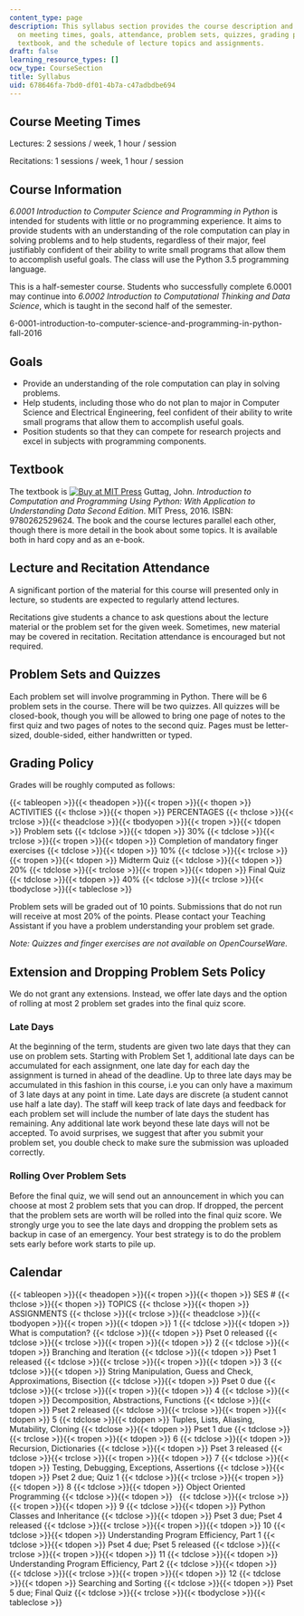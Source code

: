 ```yaml
---
content_type: page
description: This syllabus section provides the course description and information
  on meeting times, goals, attendance, problem sets, quizzes, grading policy, the
  textbook, and the schedule of lecture topics and assignments.
draft: false
learning_resource_types: []
ocw_type: CourseSection
title: Syllabus
uid: 678646fa-7bd0-df01-4b7a-c47adbdbe694
---
```

## Course Meeting Times

Lectures: 2 sessions / week, 1 hour / session

Recitations: 1 sessions / week, 1 hour / session

## Course Information

*6.0001 Introduction to Computer Science and Programming in Python* is intended for students with little or no programming experience. It aims to provide students with an understanding of the role computation can play in solving problems and to help students, regardless of their major, feel justifiably confident of their ability to write small programs that allow them to accomplish useful goals. The class will use the Python 3.5 programming language.

This is a half-semester course. Students who successfully complete 6.0001 may continue into *6.0002 Introduction to Computational Thinking and Data Science*, which is taught in the second half of the semester.

6-0001-introduction-to-computer-science-and-programming-in-python-fall-2016

## Goals

- Provide an understanding of the role computation can play in solving problems.
- Help students, including those who do not plan to major in Computer Science and Electrical Engineering, feel confident of their ability to write small programs that allow them to accomplish useful goals.
- Position students so that they can compete for research projects and excel in subjects with programming components.

## Textbook

The textbook is [![Buy at MIT Press](/images/mp_logo.gif)](https://mitpress.mit.edu/9780262529624) Guttag, John. *Introduction to Computation and Programming Using Python: With Application to Understanding Data Second Edition*. MIT Press, 2016. ISBN: 9780262529624. The book and the course lectures parallel each other, though there is more detail in the book about some topics. It is available both in hard copy and as an e-book.

## Lecture and Recitation Attendance

A significant portion of the material for this course will presented only in lecture, so students are expected to regularly attend lectures.

Recitations give students a chance to ask questions about the lecture material or the problem set for the given week. Sometimes, new material may be covered in recitation. Recitation attendance is encouraged but not required.

## Problem Sets and Quizzes

Each problem set will involve programming in Python. There will be 6 problem sets in the course. There will be two quizzes. All quizzes will be closed-book, though you will be allowed to bring one page of notes to the first quiz and two pages of notes to the second quiz. Pages must be letter-sized, double-sided, either handwritten or typed.

## Grading Policy

Grades will be roughly computed as follows:

{{< tableopen >}}{{< theadopen >}}{{< tropen >}}{{< thopen >}}
ACTIVITIES
{{< thclose >}}{{< thopen >}}
PERCENTAGES
{{< thclose >}}{{< trclose >}}{{< theadclose >}}{{< tbodyopen >}}{{< tropen >}}{{< tdopen >}}
Problem sets
{{< tdclose >}}{{< tdopen >}}
30%
{{< tdclose >}}{{< trclose >}}{{< tropen >}}{{< tdopen >}}
Completion of mandatory finger exercises
{{< tdclose >}}{{< tdopen >}}
10%
{{< tdclose >}}{{< trclose >}}{{< tropen >}}{{< tdopen >}}
Midterm Quiz
{{< tdclose >}}{{< tdopen >}}
20%
{{< tdclose >}}{{< trclose >}}{{< tropen >}}{{< tdopen >}}
Final Quiz
{{< tdclose >}}{{< tdopen >}}
40%
{{< tdclose >}}{{< trclose >}}{{< tbodyclose >}}{{< tableclose >}}

Problem sets will be graded out of 10 points. Submissions that do not run will receive at most 20% of the points. Please contact your Teaching Assistant if you have a problem understanding your problem set grade.

*Note: Quizzes and finger exercises are not available on OpenCourseWare.*

## Extension and Dropping Problem Sets Policy

We do not grant any extensions. Instead, we offer late days and the option of rolling at most 2 problem set grades into the final quiz score.

### Late Days

At the beginning of the term, students are given two late days that they can use on problem sets. Starting with Problem Set 1, additional late days can be accumulated for each assignment, one late day for each day the assignment is turned in ahead of the deadline. Up to three late days may be accumulated in this fashion in this course, i.e you can only have a maximum of 3 late days at any point in time. Late days are discrete (a student cannot use half a late day). The staff will keep track of late days and feedback for each problem set will include the number of late days the student has remaining. Any additional late work beyond these late days will not be accepted. To avoid surprises, we suggest that after you submit your problem set, you double check to make sure the submission was uploaded correctly.

### Rolling Over Problem Sets

Before the final quiz, we will send out an announcement in which you can choose at most 2 problem sets that you can drop. If dropped, the percent that the problem sets are worth will be rolled into the final quiz score. We strongly urge you to see the late days and dropping the problem sets as backup in case of an emergency. Your best strategy is to do the problem sets early before work starts to pile up.

## Calendar

{{< tableopen >}}{{< theadopen >}}{{< tropen >}}{{< thopen >}}
SES #
{{< thclose >}}{{< thopen >}}
TOPICS
{{< thclose >}}{{< thopen >}}
ASSIGNMENTS
{{< thclose >}}{{< trclose >}}{{< theadclose >}}{{< tbodyopen >}}{{< tropen >}}{{< tdopen >}}
1
{{< tdclose >}}{{< tdopen >}}
What is computation?
{{< tdclose >}}{{< tdopen >}}
Pset 0 released
{{< tdclose >}}{{< trclose >}}{{< tropen >}}{{< tdopen >}}
2
{{< tdclose >}}{{< tdopen >}}
Branching and Iteration
{{< tdclose >}}{{< tdopen >}}
Pset 1 released
{{< tdclose >}}{{< trclose >}}{{< tropen >}}{{< tdopen >}}
3
{{< tdclose >}}{{< tdopen >}}
String Manipulation, Guess and Check, Approximations, Bisection
{{< tdclose >}}{{< tdopen >}}
Pset 0 due
{{< tdclose >}}{{< trclose >}}{{< tropen >}}{{< tdopen >}}
4
{{< tdclose >}}{{< tdopen >}}
Decomposition, Abstractions, Functions
{{< tdclose >}}{{< tdopen >}}
Pset 2 released
{{< tdclose >}}{{< trclose >}}{{< tropen >}}{{< tdopen >}}
5
{{< tdclose >}}{{< tdopen >}}
Tuples, Lists, Aliasing, Mutability, Cloning
{{< tdclose >}}{{< tdopen >}}
Pset 1 due
{{< tdclose >}}{{< trclose >}}{{< tropen >}}{{< tdopen >}}
6
{{< tdclose >}}{{< tdopen >}}
Recursion, Dictionaries
{{< tdclose >}}{{< tdopen >}}
Pset 3 released
{{< tdclose >}}{{< trclose >}}{{< tropen >}}{{< tdopen >}}
7
{{< tdclose >}}{{< tdopen >}}
Testing, Debugging, Exceptions, Assertions
{{< tdclose >}}{{< tdopen >}}
Pset 2 due; Quiz 1
{{< tdclose >}}{{< trclose >}}{{< tropen >}}{{< tdopen >}}
8
{{< tdclose >}}{{< tdopen >}}
Object Oriented Programming
{{< tdclose >}}{{< tdopen >}}
 
{{< tdclose >}}{{< trclose >}}{{< tropen >}}{{< tdopen >}}
9
{{< tdclose >}}{{< tdopen >}}
Python Classes and Inheritance
{{< tdclose >}}{{< tdopen >}}
Pset 3 due; Pset 4 released
{{< tdclose >}}{{< trclose >}}{{< tropen >}}{{< tdopen >}}
10
{{< tdclose >}}{{< tdopen >}}
Understanding Program Efficiency, Part 1
{{< tdclose >}}{{< tdopen >}}
Pset 4 due; Pset 5 released
{{< tdclose >}}{{< trclose >}}{{< tropen >}}{{< tdopen >}}
11
{{< tdclose >}}{{< tdopen >}}
Understanding Program Efficiency, Part 2
{{< tdclose >}}{{< tdopen >}}
 
{{< tdclose >}}{{< trclose >}}{{< tropen >}}{{< tdopen >}}
12
{{< tdclose >}}{{< tdopen >}}
Searching and Sorting
{{< tdclose >}}{{< tdopen >}}
Pset 5 due; Final Quiz
{{< tdclose >}}{{< trclose >}}{{< tbodyclose >}}{{< tableclose >}}
